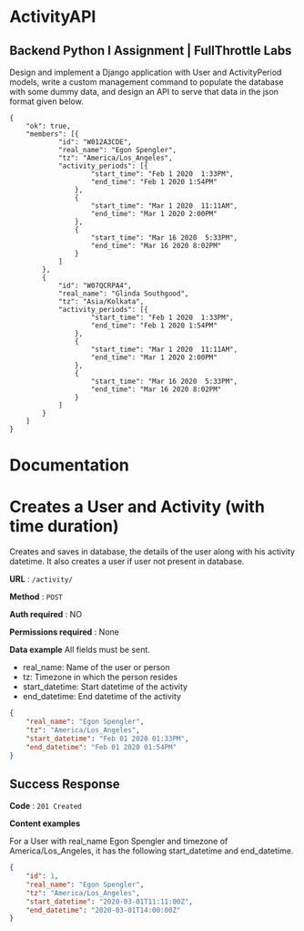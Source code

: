 # ActivityAPI

## Backend Python I Assignment | FullThrottle Labs


Design and implement a Django application with User and ActivityPeriod models, write a custom management command to populate the database with some dummy data, and design an API to serve that data in the json format given below.

```
{
	"ok": true,
	"members": [{
			"id": "W012A3CDE",
			"real_name": "Egon Spengler",
			"tz": "America/Los_Angeles",
			"activity_periods": [{
					"start_time": "Feb 1 2020  1:33PM",
					"end_time": "Feb 1 2020 1:54PM"
				},
				{
					"start_time": "Mar 1 2020  11:11AM",
					"end_time": "Mar 1 2020 2:00PM"
				},
				{
					"start_time": "Mar 16 2020  5:33PM",
					"end_time": "Mar 16 2020 8:02PM"
				}
			]
		},
		{
			"id": "W07QCRPA4",
			"real_name": "Glinda Southgood",
			"tz": "Asia/Kolkata",
			"activity_periods": [{
					"start_time": "Feb 1 2020  1:33PM",
					"end_time": "Feb 1 2020 1:54PM"
				},
				{
					"start_time": "Mar 1 2020  11:11AM",
					"end_time": "Mar 1 2020 2:00PM"
				},
				{
					"start_time": "Mar 16 2020  5:33PM",
					"end_time": "Mar 16 2020 8:02PM"
				}
			]
		}
	]
}
```

# Documentation

# Creates a User and Activity (with time duration)

Creates and saves in database, the details of the user along with his activity datetime. It also creates a user if user not present in database.

**URL** : `/activity/`

**Method** : `POST`

**Auth required** : NO

**Permissions required** : None

**Data example** All fields must be sent.

* real_name: Name of the user or person
* tz: Timezone in which the person resides
* start_datetime: Start datetime of the activity
* end_datetime: End datetime of the activity

```json
{
    "real_name": "Egon Spengler",
    "tz": "America/Los_Angeles",
    "start_datetime": "Feb 01 2020 01:33PM",
    "end_datetime": "Feb 01 2020 01:54PM"
}
```

## Success Response

**Code** : `201 Created`

**Content examples**

For a User with real_name Egon Spengler and timezone of America/Los_Angeles, it has the following start_datetime and end_datetime.

```json
{
    "id": 1,
    "real_name": "Egon Spengler",
    "tz": "America/Los_Angeles",
    "start_datetime": "2020-03-01T11:11:00Z",
    "end_datetime": "2020-03-01T14:00:00Z"
}
```

